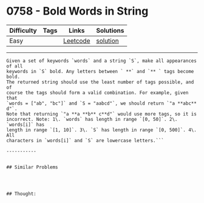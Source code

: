 # 0758 - Bold Words in String

Difficulty  | Tags | Links | Solutions
----------- | ---- | ----- | -----
Easy |  | [Leetcode](https://leetcode.com/problems/bold-words-in-string) | [solution](https://leetcode.com/problems/bold-words-in-string/solution/)


-----------

```
Given a set of keywords `words` and a string `S`, make all appearances of all
keywords in `S` bold. Any letters between ` **` and `** ` tags become bold.
The returned string should use the least number of tags possible, and of
course the tags should form a valid combination. For example, given that
`words = ["ab", "bc"]` and `S = "aabcd"`, we should return `"a **abc** d"`.
Note that returning `"a **a **b** c**d"` would use more tags, so it is
incorrect. Note: 1\. `words` has length in range `[0, 50]`. 2\. `words[i]` has
length in range `[1, 10]`. 3\. `S` has length in range `[0, 500]`. 4\. All
characters in `words[i]` and `S` are lowercase letters.```

-----------


## Similar Problems




## Thought:

